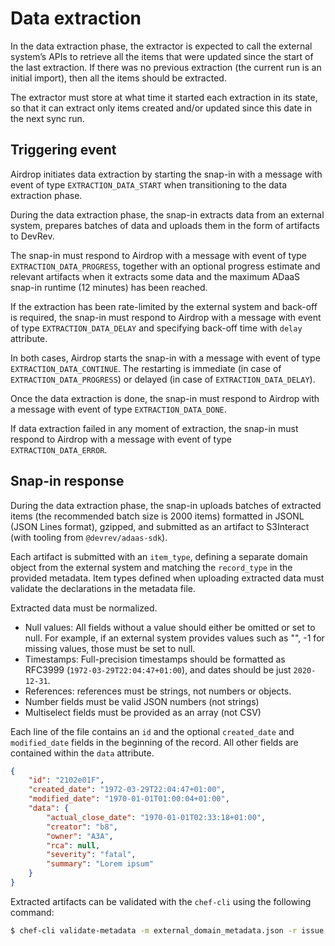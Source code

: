 # Data extraction

In the data extraction phase, the extractor is expected to call the external system’s APIs
to retrieve all the items that were updated since the start of the last extraction.
If there was no previous extraction (the current run is an initial import), then all the items should be extracted.

The extractor must store at what time it started each extraction in its state,
so that it can extract only items created and/or updated since this date in the next sync run.

## Triggering event

Airdrop initiates data extraction by starting the snap-in with a message with event of type  `EXTRACTION_DATA_START`
when transitioning to the data extraction phase.

During the data extraction phase, the snap-in extracts data from an external system,
prepares batches of data and uploads them in the form of artifacts to DevRev.

The snap-in must respond to Airdrop with a message with event of type `EXTRACTION_DATA_PROGRESS`,
together with an optional progress estimate and relevant artifacts
when it extracts some data and the maximum ADaaS snap-in runtime (12 minutes) has been reached.

If the extraction has been rate-limited by the external system and back-off is required, the snap-in must respond to
Airdrop with a message with event of type `EXTRACTION_DATA_DELAY` and specifying back-off time with `delay` attribute.

In both cases, Airdrop starts the snap-in with a message with event of type `EXTRACTION_DATA_CONTINUE`.
The restarting is immediate (in case of `EXTRACTION_DATA_PROGRESS`) or delayed (in case of `EXTRACTION_DATA_DELAY`).

Once the data extraction is done, the snap-in must respond to Airdrop with a message with event of type  `EXTRACTION_DATA_DONE`.

If data extraction failed in any moment of extraction, the snap-in must respond to Airdrop with a message with event of type  `EXTRACTION_DATA_ERROR`.

## Snap-in response

During the data extraction phase, the snap-in uploads batches of extracted items (the recommended batch size is 2000 items) formatted in JSONL
(JSON Lines format), gzipped, and submitted as an artifact to S3Interact (with tooling from `@devrev/adaas-sdk`).

Each artifact is submitted with an `item_type`, defining a separate domain object from the external system and matching the `record_type` in the provided metadata.
Item types defined when uploading extracted data must validate the declarations in the metadata file.

Extracted data must be normalized.

* Null values: All fields without a value should either be omitted or set to null. For example, if an external system provides values such as "", -1 for missing values, those must be set to null.
* Timestamps: Full-precision timestamps should be formatted as RFC3999 (`1972-03-29T22:04:47+01:00`), and dates should be just `2020-12-31`.
* References: references must be strings, not numbers or objects.
* Number fields must be valid JSON numbers (not strings)
* Multiselect fields must be provided as an array (not CSV)

Each line of the file contains an `id` and the optional `created_date` and `modified_date` fields in the beginning of the record.
All other fields are contained within the `data` attribute.

```json
{
    "id": "2102e01F",
    "created_date": "1972-03-29T22:04:47+01:00",
    "modified_date": "1970-01-01T01:00:04+01:00",
    "data": {
        "actual_close_date": "1970-01-01T02:33:18+01:00",
        "creator": "b8",
        "owner": "A3A",
        "rca": null,
        "severity": "fatal",
        "summary": "Lorem ipsum"
    }
}
```

Extracted artifacts can be validated with the `chef-cli` using the following command:

```bash
$ chef-cli validate-metadata -m external_domain_metadata.json -r issue < extractor_issues_2.json
```